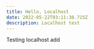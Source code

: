 ```yaml
---
title: Hello, Localhost
date: 2022-05-22T03:11:38.715Z
description: Localhost test
---
```

Testing localhost add
